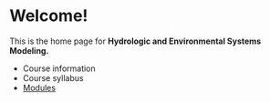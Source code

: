 # Welcome!

This is the home page for **Hydrologic and Environmental Systems Modeling.**


* Course information
* Course syllabus
* [Modules](./module_listing.md)
